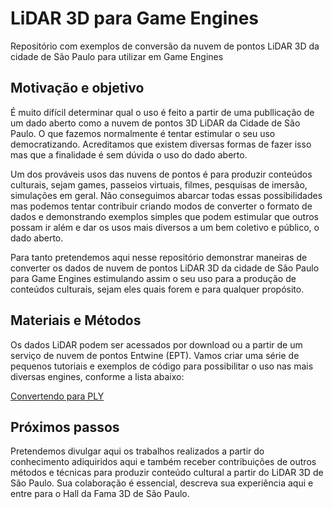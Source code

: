 # LiDAR 3D para Game Engines

Repositório com exemplos de conversão da nuvem de pontos LiDAR 3D da cidade de São Paulo para utilizar em Game Engines

## Motivação e objetivo

É muito difícil determinar qual o uso é feito a partir de uma publlicação de um dado aberto como a nuvem de pontos 3D LiDAR da Cidade de São Paulo. O que fazemos normalmente é tentar estimular o seu uso democratizando. Acreditamos que existem diversas formas de fazer isso mas que a finalidade é sem dúvida o uso do dado aberto. 

Um dos prováveis usos das nuvens de pontos é para produzir conteúdos culturais, sejam games, passeios virtuais, filmes, pesquisas de imersão, simulações em geral. Não conseguimos abarcar todas essas possibilidades mas podemos tentar contribuir criando modos de converter o formato de dados e demonstrando exemplos simples que podem estimular que outros possam ir além e dar os usos mais diversos a um bem coletivo e público, o dado aberto.

Para tanto pretendemos aqui nesse repositório demonstrar maneiras de converter os dados de nuvem de pontos LiDAR 3D da cidade de São Paulo para Game Engines estimulando assim o seu uso para a produção de conteúdos culturais, sejam eles quais forem e para qualquer propósito.

## Materiais e Métodos

Os dados LiDAR podem ser acessados por download ou a partir de um serviço de nuvem de pontos Entwine (EPT). Vamos criar uma série de pequenos tutoriais e exemplos de código para possibilitar o uso nas mais diversas engines, conforme a lista abaixo:

[Convertendo para PLY](laz2ply/)

## Próximos passos

Pretendemos divulgar aqui os trabalhos realizados a partir do conhecimento adiquiridos aqui e também receber contribuições de outros métodos e técnicas para produzir conteúdo cultural a partir do LiDAR 3D de São Paulo. Sua colaboração é essencial, descreva sua experiência aqui e entre para o Hall da Fama 3D de São Paulo.


